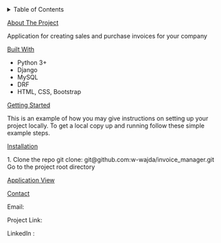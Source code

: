 <!-- TABLE OF CONTENTS -->
<details>
  <summary>Table of Contents</summary>
  <ol>
    <li>
      <a href="#about-the-project">About The Project</a>
      <ul>
        <li><a href="#built-with">Built With</a></li>
      </ul>
    </li>
    <li>
      <a href="#getting-started">Getting Started</a>
      <ul>
        <li><a href="#installation">Installation</a></li>
      </ul>
    </li>
    <li><a href="#applicationview">Application View</a></li>
    <li><a href="#contact">Contact</a></li>
  </ol>
</details>


<!-- ABOUT THE PROJECT -->
<u>About The Project</u>
<p>Application for creating sales and purchase invoices for your company</p>


<!-- BUILT WITH -->
<u>Built With</u>
<ul>
<li>Python 3+</li>
<li>Django</li>
<li>MySQL</li>
<li>DRF</li>
<li>HTML, CSS, Bootstrap</li>
</ul>


<!-- GETTING STARTED -->
<u>Getting Started</u>
<p>This is an example of how you may give instructions on setting up your project locally.
To get a local copy up and running follow these simple example steps.</p>


<!-- INSTALLATION -->
<u>Installation</u>
<p>1. Clone the repo git clone: git@github.com:w-wajda/invoice_manager.git
Go to the project root directory</p>


<!-- APPLICATION VIEW -->
<u>Application View</u>


<!-- CONTACT -->
<u>Contact</u>

Email:

Project Link: 

LinkedIn : 







